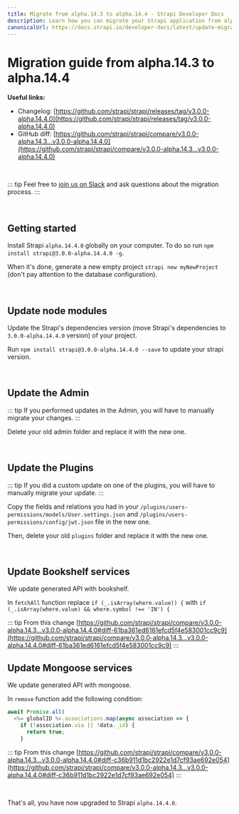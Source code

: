 ```yaml
---
title: Migrate from alpha.14.3 to alpha.14.4 - Strapi Developer Docs
description: Learn how you can migrate your Strapi application from alpha.14.3 to alpha.14.4.
canonicalUrl: https://docs.strapi.io/developer-docs/latest/update-migration-guides/migration-guides/migration-guide-alpha.14.3-to-alpha.14.4.html
---
```


# Migration guide from alpha.14.3 to alpha.14.4

**Useful links:**

- Changelog: [https://github.com/strapi/strapi/releases/tag/v3.0.0-alpha.14.4.0](https://github.com/strapi/strapi/releases/tag/v3.0.0-alpha.14.4.0)
- GitHub diff: [https://github.com/strapi/strapi/compare/v3.0.0-alpha.14.3...v3.0.0-alpha.14.4.0](https://github.com/strapi/strapi/compare/v3.0.0-alpha.14.3...v3.0.0-alpha.14.4.0)

<br>

::: tip
Feel free to [join us on Slack](http://slack.strapi.io) and ask questions about the migration process.
:::

<br>

## Getting started

Install Strapi `alpha.14.4.0` globally on your computer. To do so run `npm install strapi@3.0.0-alpha.14.4.0 -g`.

When it's done, generate a new empty project `strapi new myNewProject` (don't pay attention to the database configuration).

<br>

## Update node modules

Update the Strapi's dependencies version (move Strapi's dependencies to `3.0.0-alpha.14.4.0` version) of your project.

Run `npm install strapi@3.0.0-alpha.14.4.0 --save` to update your strapi version.

<br>

## Update the Admin

::: tip
If you performed updates in the Admin, you will have to manually migrate your changes.
:::

Delete your old admin folder and replace it with the new one.

<br>

## Update the Plugins

::: tip
If you did a custom update on one of the plugins, you will have to manually migrate your update.
:::

Copy the fields and relations you had in your `/plugins/users-permissions/models/User.settings.json` and `/plugins/users-permissions/config/jwt.json` file in the new one.

Then, delete your old `plugins` folder and replace it with the new one.

<br>

## Update Bookshelf services

We update generated API with bookshelf.

In `fetchAll` function replace `if (_.isArray(where.value)) {` with `if (_.isArray(where.value) && where.symbol !== 'IN') {`

::: tip
From this change [https://github.com/strapi/strapi/compare/v3.0.0-alpha.14.3...v3.0.0-alpha.14.4.0#diff-61ba361ed6161efcd5f4e583001cc9c9](https://github.com/strapi/strapi/compare/v3.0.0-alpha.14.3...v3.0.0-alpha.14.4.0#diff-61ba361ed6161efcd5f4e583001cc9c9)
:::

## Update Mongoose services

We update generated API with mongoose.

In `remove` function add the following condition:

```js
await Promise.all(
  <%= globalID %>.associations.map(async association => {
    if (!association.via || !data._id) {
      return true;
    }
```

::: tip
From this change [https://github.com/strapi/strapi/compare/v3.0.0-alpha.14.3...v3.0.0-alpha.14.4.0#diff-c36b911d1bc2922e1d7cf93ae692e054](https://github.com/strapi/strapi/compare/v3.0.0-alpha.14.3...v3.0.0-alpha.14.4.0#diff-c36b911d1bc2922e1d7cf93ae692e054)
:::

<br>

That's all, you have now upgraded to Strapi `alpha.14.4.0`.
